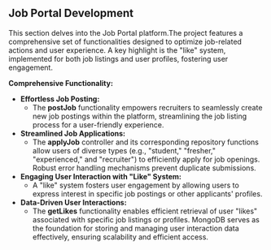 
## Job Portal Development

This section delves into the Job Portal platform.The project features a comprehensive set of functionalities designed to optimize job-related actions and user experience. A key highlight is the "like" system, implemented for both job listings and user profiles, fostering user engagement.

**Comprehensive Functionality:**

* **Effortless Job Posting:**
    * The **postJob** functionality empowers recruiters to seamlessly create new job postings within the platform, streamlining the job listing process for a user-friendly experience.
* **Streamlined Job Applications:**
    * The **applyJob** controller and its corresponding repository functions allow users of diverse types (e.g., "student," "fresher," "experienced," and "recruiter") to efficiently apply for job openings. Robust error handling mechanisms prevent duplicate submissions.
* **Engaging User Interaction with "Like" System:**
    * A "like" system fosters user engagement by allowing users to express interest in specific job postings or other applicants' profiles.
* **Data-Driven User Interactions:**
    * The **getLikes** functionality enables efficient retrieval of user "likes" associated with specific job listings or profiles. MongoDB serves as the foundation for storing and managing user interaction data effectively, ensuring scalability and efficient access.

